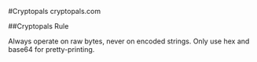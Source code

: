 #Cryptopals
cryptopals.com

##Cryptopals Rule

Always operate on raw bytes, never on encoded strings. Only use hex and base64 for pretty-printing.
